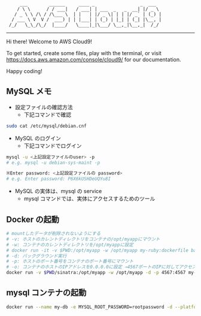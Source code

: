          ___        ______     ____ _                 _  ___
        / \ \      / / ___|   / ___| | ___  _   _  __| |/ _ \
       / _ \ \ /\ / /\___ \  | |   | |/ _ \| | | |/ _` | (_) |
      / ___ \ V  V /  ___) | | |___| | (_) | |_| | (_| |\__, |
     /_/   \_\_/\_/  |____/   \____|_|\___/ \__,_|\__,_|  /_/

---

Hi there! Welcome to AWS Cloud9!

To get started, create some files, play with the terminal,
or visit https://docs.aws.amazon.com/console/cloud9/ for our documentation.

Happy coding!

## MySQL メモ

- 設定ファイルの確認方法
  - 下記コマンドで確認

```bash
sudo cat /etc/mysql/debian.cnf
```

- MySQL のログイン
  - 下記コマンドでログイン

```bash
mysql -u <上記設定ファイルのuser> -p
# e.g. mysql -u debian-sys-maint -p
```

```bash
※Enter password: <上記設定ファイルの password>
# e.g. Enter password: P6X6kUSHDeUQYu8I
```

- MySQL の実体は、mysql の service
  - mysql コマンドでは、実体にアクセスするためのツール

## Docker の起動

```bash
# mountしたデータが削除されないようにする
# -v: ホストのカレントディレクトリをコンテナの/opt/myappにマウント
# -w: コンテナのカレントディレクトリを/opt/myappに設定
# docker run -it -v $PWD:/opt/myapp -w /opt/myapp my-ruby:dockerfile bash
# -d: バックグラウンド実行
# -p: ホストのポート番号をコンテナのポート番号にマウント
# -o: コンテナのホストのIPアドレスを0.0.0.0に設定 →4567ポートのIPに対してアクセス可能
docker run -v $PWD/sinatra:/opt/myapp -w /opt/myapp -d -p 4567:4567 my-ruby:dockerfile ruby myapp.rb -o 0.0.0.0
```

## mysql コンテナの起動

```bash
docker run --name my-db -e MYSQL_ROOT_PASSWORD=rootpassword -d --platform linux/x86_64 mysql:8.0.29
```
